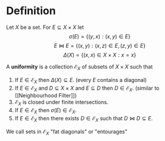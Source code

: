 # Definition

Let $X$ be a set. For $E \subseteq X \times X$ let 
$$
\sigma(E) = \left\{ (y,x) : (x,y)  \in E \right\} 
$$
$$
E \bowtie E = \left\{ (x,y) : (x,z) \in E , (z,y) \in E \right\} 
$$
$$
\Delta(X) = \left\{ (x,x) \in X \times X: x =x \right\} 
$$

A **uniformity** is a collection $\mathcal{E}_{X}$ of subsets of $X \times X$ such that  

1. If $E \in \mathcal{E}_{X}$ then $\Delta(X) \subseteq E$. (every $E$ contains a diagonal)
2. If $E \in \mathcal{E}_{X}$ and $D \subseteq X \times X$ and $E \subseteq D$ then $D \in \mathcal{E}_{X}$. (similar to [[Neighbourhood Filter]])
3. $\mathcal{E}_{X}$ is closed under finite intersections.
4. If $E \in \mathcal{E}_{X}$ then $\sigma(E) \in \mathcal{E}_{X}$.
5. If $E \in \mathcal{E}_{X}$ then there exists $D \in \mathcal{E}_{X}$ such that $D \bowtie D \subseteq E$.

We call sets in $\mathcal{E}_{X}$ "fat diagonals" or "entourages"
